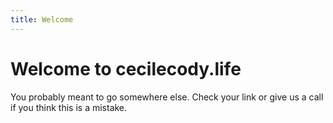 ```yaml
---
title: Welcome
---
```


# Welcome to cecilecody.life

You probably meant to go somewhere else. Check your link or give us a call if you think this is a mistake.
